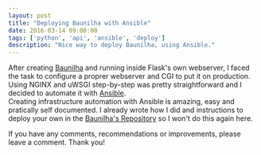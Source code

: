 ```yaml
---
layout: post
title: "Deploying Baunilha with Ansible"
date: 2016-03-14 09:00:00
tags: ['python', 'api', 'ansible', 'deploy']
description: "Nice way to deploy Baunilha, using Ansible."
---
```


After creating [Baunilha](http://baunilha.deployeveryday.com/) and running inside Flask's own webserver, I faced the task to configure a proprer webserver and CGI to put it on production. Using NGINX and uWSGI step-by-step was pretty straightforward and I decided to automate it with [Ansible](https://www.ansible.com/).     
Creating infrastructure automation with Ansible is amazing, easy and pratically self documented. I already wrote how I did and instructions to deploy your own in the [Baunilha's Repository](https://github.com/jonatasbaldin/baunilha) so I won't do this again here.     

If you have any comments, recommendations or improvements, please leave a comment. Thank you!
